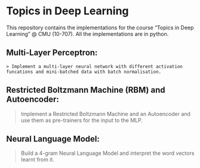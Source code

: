 # Topics in Deep Learning #

This repository contains the implementations for the course “Topics in Deep Learning” @ CMU (10-707). All the implementations are in python.

## Multi-Layer Perceptron: 
    > Implement a multi-layer neural network with different activation funcations and mini-batched data with batch normalisation.
## Restricted Boltzmann Machine (RBM) and Autoencoder:
 > Implement a Restricted Boltzmann Machine and an Autoencoder and use them as pre-trainers for the input to the MLP.
## Neural Language Model: 
 > Build a 4-gram Neural Language Model and interpret the word vectors learnt from it.